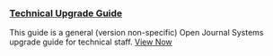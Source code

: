 
### [Technical Upgrade Guide](/upgrade-guide/en/)

This guide is a general (version non-specific) Open Journal Systems upgrade guide for technical staff. [View Now](/upgrade-guide/en/)
